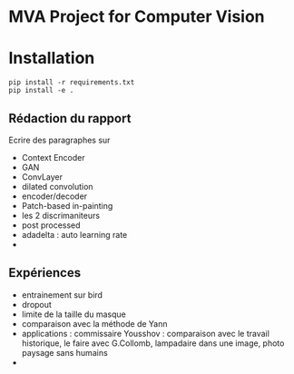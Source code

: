 # MVA Project for Computer Vision

# Installation

```
pip install -r requirements.txt 
pip install -e .
```

## Rédaction du rapport

Ecrire des paragraphes sur 

- Context Encoder
- GAN
- ConvLayer
- dilated convolution
- encoder/decoder
- Patch-based in-painting
- les 2 discrimaniteurs 
- post processed 
- adadelta : auto learning rate 
- 
## Expériences

- entrainement sur bird
- dropout
- limite de la taille du masque
- comparaison avec la méthode de Yann
- applications : commissaire Yousshov : comparaison avec le travail historique, le faire avec G.Collomb, lampadaire dans une image, photo paysage sans humains
- 
